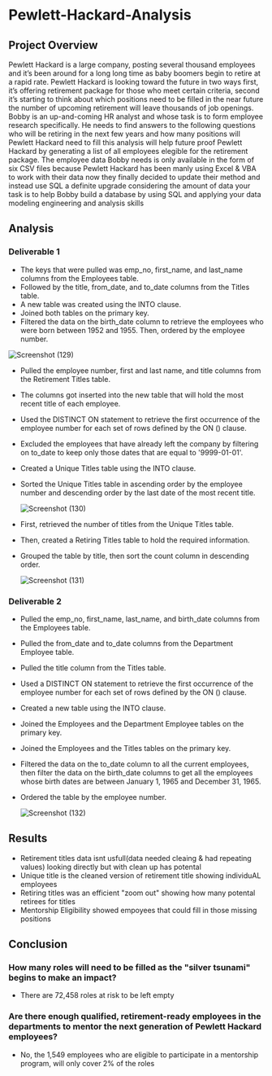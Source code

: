 # Pewlett-Hackard-Analysis

## Project Overview
  Pewlett Hackard is a large company, posting several thousand employees and it’s been around for a long long time as baby boomers begin to retire at a rapid rate. Pewlett Hackard is looking toward the future in two ways first, it’s offering retirement package for those who meet certain criteria, second it’s starting to think about which positions need to be filled in the near future the number of upcoming retirement will leave thousands of job openings. Bobby is an up-and-coming HR analyst and whose task is to form employee research specifically. He needs to find answers to the following questions who will be retiring in the next few years and how many positions will Pewlett Hackard need to fill this analysis will help future proof Pewlett Hackard by generating a list of all employees elegible for the retirement package. The employee data Bobby needs is only available in the form of six CSV files because Pewlett Hackard has been manly using Excel & VBA to work with their data now they finally decided to update their method and instead use SQL a definite upgrade considering the amount of data your task is to help Bobby build a database by using SQL and applying your data modeling engineering and analysis skills

## Analysis
### Deliverable 1
  
- The keys that were pulled was emp_no, first_name, and last_name columns from the Employees table.
- Followed by the title, from_date, and to_date columns from the Titles table.
- A new table was created using the INTO clause.
- Joined both tables on the primary key.
- Filtered the data on the birth_date column to retrieve the employees who were born between 1952 and 1955. Then, ordered by the employee number.

 ![Screenshot (129)](https://user-images.githubusercontent.com/107590239/193379977-d4868717-30ff-4832-89b3-4df6c0cf02fc.png)
 
- Pulled the employee number, first and last name, and title columns from the Retirement Titles table.
- The columns got inserted into the new table that will hold the most recent title of each employee.
- Used the DISTINCT ON statement to retrieve the first occurrence of the employee number for each set of rows defined by the ON () clause.
- Excluded the employees that have already left the company by filtering on to_date to keep only those dates that are equal to '9999-01-01'.
- Created a Unique Titles table using the INTO clause.
- Sorted the Unique Titles table in ascending order by the employee number and descending order by the last date of the most recent title.

  ![Screenshot (130)](https://user-images.githubusercontent.com/107590239/193379982-e9b2ee1e-2242-4009-be9a-a10cbe96b4c8.png)
  
- First, retrieved the number of titles from the Unique Titles table.
- Then, created a Retiring Titles table to hold the required information.
- Grouped the table by title, then sort the count column in descending order.

  ![Screenshot (131)](https://user-images.githubusercontent.com/107590239/193379990-1dafa9bb-45d0-4c30-a263-56486240f862.png)
  
### Deliverable 2
- Pulled the emp_no, first_name, last_name, and birth_date columns from the Employees table.
- Pulled the from_date and to_date columns from the Department Employee table.
- Pulled the title column from the Titles table.
- Used a DISTINCT ON statement to retrieve the first occurrence of the employee number for each set of rows defined by the ON () clause.
- Created a new table using the INTO clause.
- Joined the Employees and the Department Employee tables on the primary key.
- Joined the Employees and the Titles tables on the primary key.
- Filtered the data on the to_date column to all the current employees, then filter the data on the birth_date columns to get all the employees whose birth dates are between January 1, 1965 and December 31, 1965.
- Ordered the table by the employee number.

  ![Screenshot (132)](https://user-images.githubusercontent.com/107590239/193379997-897d0f75-8ba9-4125-a92b-e55d0bf2ca25.png)
  
## Results
- Retirement titles data isnt usfull(data needed cleaing & had repeating values) looking directly but with clean up has potental
- Unique title is the cleaned version of retirement title showing individuAL employees
- Retiring titles was an efficient "zoom out" showing how many potental retirees for titles
- Mentorship Eligibility showed empoyees that could fill in those missing positions

## Conclusion
### How many roles will need to be filled as the "silver tsunami" begins to make an impact?
- There are 72,458 roles at risk to be left empty
### Are there enough qualified, retirement-ready employees in the departments to mentor the next generation of Pewlett Hackard employees?
- No, the 1,549 employees who are eligible to participate in a mentorship program, will only cover 2% of the roles
